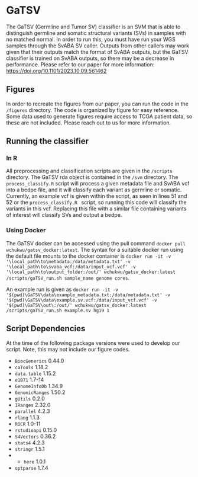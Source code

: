 # GaTSV
The GaTSV (Germline and Tumor SV) classifier is an SVM that is able to distinguish germline and somatic structural variants (SVs) in samples with no matched normal. In order to run this, you must have run your WGS samples through the SvABA SV caller. Outputs from other callers may work given that their outputs match the format of SvABA outputs, but the GaTSV classifier is trained on SvABA outputs, so there may be a decrease in performance. Please refer to our paper for more information: https://doi.org/10.1101/2023.10.09.561462

## Figures
In order to recreate the figures from our paper, you can run the code in the `/figures` directory. The code is organized by figure for easy reference. Some data used to generate figures require access to TCGA patient data, so these are not included. Please reach out to us for more information.

## Running the classifier
### In R
All preprocessing and classification scripts are given in the `/scripts` directory. The GaTSV rda object is contained in the `/svm` directory. The `process_classify.R` script will process a given metadata file and SvABA vcf into a bedpe file, and it will classify each variant as germline or somatic. Currently, an example vcf is given within the script, as seen in lines 51 and 52 or the `process_classify.R ` script, so running this code will classify the variants in this vcf. Replacing this file with a similar file containing variants of interest will classify SVs and output a bedpe. 
### Using Docker
The GaTSV docker can be accessed using the pull command `docker pull wchukwu/gatsv_docker:latest`. The syntax for a suitable docker run using the default file mounts to the docker container is `docker run -it -v '\local_path\to\metadata:/data/metadata.txt' -v '\local_path\to\svaba_vcf:/data/input_vcf.vcf' -v '\local_path\to\output_folder:/out/' wchukwu/gatsv_docker:latest /scripts/gaTSV_run.sh sample_name genome cores`. 

An example run is given as `docker run -it -v '$(pwd)\GaTSV\data\example_metadata.txt:/data/metadata.txt' -v '$(pwd)\GaTSV\data\example.sv.vcf:/data/input_vcf.vcf' -v '$(pwd)\GaTSV\out\:/out/' wchukwu/gatsv_docker:latest /scripts/gaTSV_run.sh example.sv hg19 1` 


## Script Dependencies
At the time of the following package versions were used to develop our script. Note, this may not include our figure codes. 

- `BiocGenerics` 0.44.0
- `caTools` 1.18.2 
- `data.table` 1.15.2
- `e1071` 1.7-14
- `GenomeInfoDb` 1.34.9
- `GenomicRanges` 1.50.2
- `gUtils` 0.2.0
- `IRanges` 2.32.0
- `parallel` 4.2.3
- `rlang` 1.1.3
- `ROCR` 1.0-11
- `rstudioapi` 0.15.0
- `S4Vectors` 0.36.2
- `stats4` 4.2.3
- `stringr` 1.5.1
- - `here` 1.0.1
- `optparse` 1.7.4

